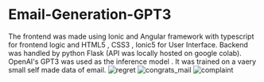 # Email-Generation-GPT3

The frontend was made using Ionic and Angular framework with typescript for frontend logic and HTML5 , CSS3 , Ionic5 for User Interface.
Backend was handled by python Flask (API was locally hosted on google colab).
OpenAI's GPT3 was used as the inference model . It was trained on a vaery small self made data of email.
![regret](https://user-images.githubusercontent.com/67390409/118540316-1b76fb00-b76e-11eb-9801-8b6b8dc6fa26.PNG)
![congrats_mail](https://user-images.githubusercontent.com/67390409/118540328-1e71eb80-b76e-11eb-8a6c-5da52e1445c6.PNG)
![complaint](https://user-images.githubusercontent.com/67390409/118540334-1fa31880-b76e-11eb-92d8-3fb5bb1c1db6.PNG)
